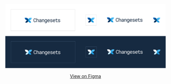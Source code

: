 <p align="center">
  <img src="./key.png" />
</p>
<p align="center">
  <a href="https://www.figma.com/file/VaT6Eii1qcSI8MdNILDrwL/Changesets-Logo?node-id=6%3A16">View on Figma<a/>
</p>

